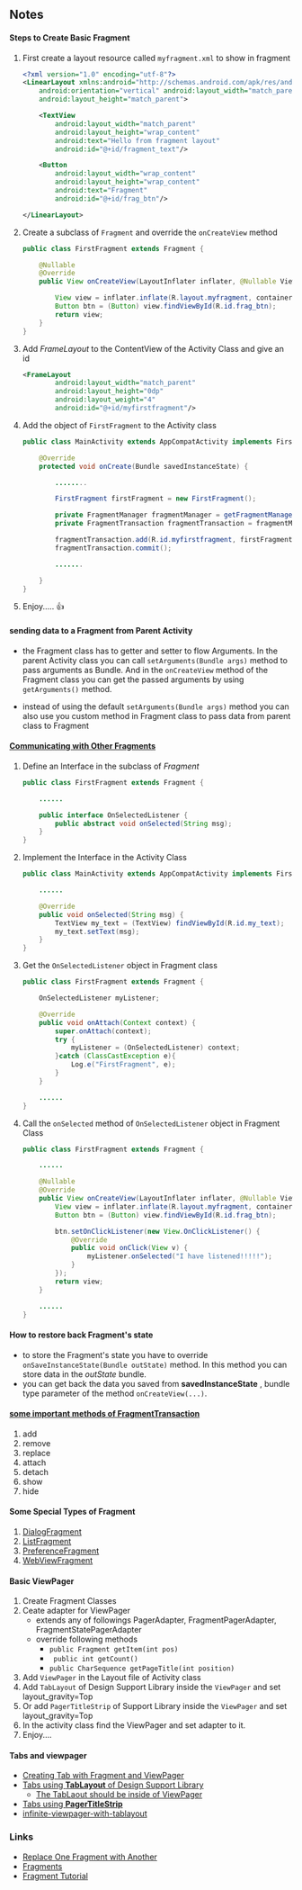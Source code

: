## Notes

#### Steps to Create Basic Fragment

1. First create a layout resource called ```myfragment.xml``` to show in fragment
    ```xml
    <?xml version="1.0" encoding="utf-8"?>
    <LinearLayout xmlns:android="http://schemas.android.com/apk/res/android"
        android:orientation="vertical" android:layout_width="match_parent"
        android:layout_height="match_parent">

        <TextView
            android:layout_width="match_parent"
            android:layout_height="wrap_content"
            android:text="Hello from fragment layout"
            android:id="@+id/fragment_text"/>

        <Button
            android:layout_width="wrap_content"
            android:layout_height="wrap_content"
            android:text="Fragment"
            android:id="@+id/frag_btn"/>

    </LinearLayout>
    ```

1. Create a subclass of ```Fragment``` and override the ```onCreateView``` method

    ```java
    public class FirstFragment extends Fragment {

        @Nullable
        @Override
        public View onCreateView(LayoutInflater inflater, @Nullable ViewGroup container, Bundle savedInstanceState) {

            View view = inflater.inflate(R.layout.myfragment, container, false);
            Button btn = (Button) view.findViewById(R.id.frag_btn);
            return view;
        }
    }
    ```

1. Add *FrameLayout* to the ContentView of the Activity Class and give an id
    ```xml
    <FrameLayout
            android:layout_width="match_parent"
            android:layout_height="0dp"
            android:layout_weight="4"
            android:id="@+id/myfirstfragment"/>
    ```

1. Add the object of ```FirstFragment``` to the Activity class

    ```java
    public class MainActivity extends AppCompatActivity implements FirstFragment.OnSelectedListener {

        @Override
        protected void onCreate(Bundle savedInstanceState) {

            ........

            FirstFragment firstFragment = new FirstFragment();

            private FragmentManager fragmentManager = getFragmentManager();
            private FragmentTransaction fragmentTransaction = fragmentManager.beginTransaction();

            fragmentTransaction.add(R.id.myfirstfragment, firstFragment);
            fragmentTransaction.commit();

            .......

        }
    }
    ```

1. Enjoy..... :thumbsup:

#### sending data to a Fragment from Parent Activity
* the Fragment class has to getter and setter to flow Arguments.
In the parent Activity class you can call ```setArguments(Bundle args)``` method to pass arguments as Bundle. And in the ```onCreateView``` method of the Fragment class you can get the passed arguments by using ```getArguments()``` method.

* instead of using the default ```setArguments(Bundle args)``` method you can also use you custom method in Fragment class to pass data from parent class to Fragment


#### [Communicating with Other Fragments](https://developer.android.com/training/basics/fragments/communicating.html)

1. Define an Interface in the subclass of *Fragment*
    ```java
    public class FirstFragment extends Fragment {

        ......

        public interface OnSelectedListener {
            public abstract void onSelected(String msg);
        }
    }
    ```

1. Implement the Interface in the Activity Class
    ```java
    public class MainActivity extends AppCompatActivity implements FirstFragment.OnSelectedListener {

        ......

        @Override
        public void onSelected(String msg) {
            TextView my_text = (TextView) findViewById(R.id.my_text);
            my_text.setText(msg);
        }
    }
    ```

1. Get the ```OnSelectedListener``` object in Fragment class
    ```java
    public class FirstFragment extends Fragment {

        OnSelectedListener myListener;

        @Override
        public void onAttach(Context context) {
            super.onAttach(context);
            try {
                myListener = (OnSelectedListener) context;
            }catch (ClassCastException e){
                Log.e("FirstFragment", e);
            }
        }

        ......
    }
    ```

1. Call the ```onSelected``` method of ```OnSelectedListener``` object in Fragment Class

    ```java
    public class FirstFragment extends Fragment {

        ......

        @Nullable
        @Override
        public View onCreateView(LayoutInflater inflater, @Nullable ViewGroup container, Bundle savedInstanceState) {
            View view = inflater.inflate(R.layout.myfragment, container, false);
            Button btn = (Button) view.findViewById(R.id.frag_btn);

            btn.setOnClickListener(new View.OnClickListener() {
                @Override
                public void onClick(View v) {
                    myListener.onSelected("I have listened!!!!!");
                }
            });
            return view;
        }

        ......
    }
    ```

#### How to restore back Fragment's state
* to store the Fragment's state you have to override ```onSaveInstanceState(Bundle outState)``` method. In this method you can store data in the *outState* bundle.
* you can get back the data you saved from __savedInstanceState__ , bundle type parameter of the method ```onCreateView(...)```.

#### [some important methods of FragmentTransaction](https://developer.android.com/reference/android/app/FragmentTransaction.html)
1. add
1. remove
1. replace
1. attach
1. detach
1. show
1. hide

#### Some Special Types of Fragment
1. [DialogFragment](https://developer.android.com/reference/android/app/DialogFragment.html)
1. [ListFragment](https://developer.android.com/reference/android/app/ListFragment.html)
1. [PreferenceFragment](https://developer.android.com/reference/android/preference/PreferenceFragment.html)
1. [WebViewFragment](https://developer.android.com/reference/android/webkit/WebViewFragment.html)


#### Basic ViewPager
1. Create Fragment Classes
1. Ceate adapter for ViewPager
    * extends any of followings PagerAdapter, FragmentPagerAdapter, FragmentStatePagerAdapter
    * override following methods
        * ```public Fragment getItem(int pos)```
        * ``` public int getCount()```
        * ```public CharSequence getPageTitle(int position)```
1. Add ```ViewPager``` in the Layout file of Activity class
1. Add ```TabLayout``` of Design Support Library inside the ```ViewPager``` and set layout_gravity=Top
1. Or add ```PagerTitleStrip``` of Support Library inside the ```ViewPager``` and set layout_gravity=Top
1. In the activity class find the ViewPager and set adapter to it.
1. Enjoy....


#### Tabs and viewpager
* [Creating Tab with Fragment and ViewPager](https://stackoverflow.com/questions/18413309/how-to-implement-a-viewpager-with-different-fragments-layouts/18413437#18413437)
* [Tabs using __TabLayout__ of Design Support Library](https://github.com/codepath/android_guides/wiki/Google-Play-Style-Tabs-using-TabLayout)
    * [The TabLaout should be inside of ViewPager](https://developer.android.com/reference/android/support/design/widget/TabLayout.html)
* [Tabs using __PagerTitleStrip__](https://developer.android.com/training/implementing-navigation/lateral.html)
* [infinite-viewpager-with-tablayout](https://stackoverflow.com/questions/40292553/infinite-viewpager-with-tablayout)

### Links
* [Replace One Fragment with Another](https://developer.android.com/training/basics/fragments/fragment-ui.html#Replace)
* [Fragments](https://developer.android.com/guide/components/fragments.html)
* [Fragment Tutorial](https://github.com/codepath/android_guides/wiki#fragments)
